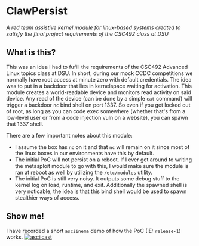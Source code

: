 # ClawPersist
_A red team assistive kernel module for linux-based systems created to satisfy the final project requirements of the CSC492 class at DSU_

## What is this?

This was an idea I had to fufill the requirements of the CSC492 Advanced Linux topics class at DSU. In short, during our mock CCDC competitions we normally have root access at minute zero with default credentials. The idea was to put in a backdoor that lies in kernelspace waiting for activation. This module creates a world-readable device and monitors read activity on said device. Any read of the device (can be done by a simple `cat` command) will trigger a backdoor `nc` bind shell on port 1337. So even if you get locked out of root, as long as you can code exec somewhere (whether that's from a low-level user or from a code injection vuln on a website), you can spawn that 1337 shell.

There are a few important notes about this module:

* I assume the box has `nc` on it and that `nc` will remain on it since most of the linux boxes in our environments have this by default.
* The initial PoC will not persist on a reboot. If I ever get around to writing the metasploit module to go with this, I would make sure the module is ran at reboot as well by utilizing the `/etc/modules` utility.
* The initial PoC is still very noisy. It outputs some debug stuff to the kernel log on load, runtime, and exit. Additionally the spawned shell is very noticable, the idea is that this bind shell would be used to spawn stealthier ways of access.

## Show me!

I have recorded a short `asciinema` demo of how the PoC (IE: `release-1`) works.
[![asciicast](https://asciinema.org/a/dBNhExoLyGAJ6Muq2W6a1f4xE.svg)](https://asciinema.org/a/dBNhExoLyGAJ6Muq2W6a1f4xE)